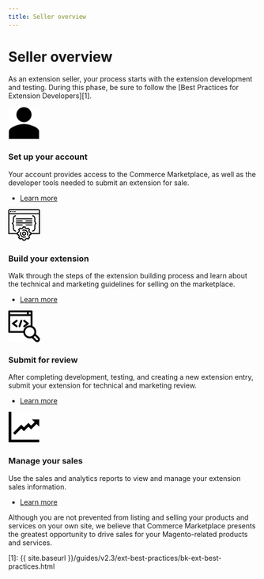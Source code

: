 ```yaml
---
title: Seller overview
---
```


# Seller overview

As an extension seller, your process starts with the extension development and testing. During this phase, be sure to follow the [Best Practices for Extension Developers][1].

<TextBlock slots="image, heading, text, links" width="50%" />

![Set up your account](.././_images/assets/your-account.png)

### Set up your account

Your account provides access to the Commerce Marketplace, as well as the developer tools needed to submit an extension for sale.

* [Learn more](../account-setup/)



<TextBlock slots="image, heading, text, links" width="50%" />

![Build your extension](.././_images/assets/new-extension.png)

### Build your extension

Walk through the steps of the extension building process and learn about the technical and marketing guidelines for selling on the marketplace.

* [Learn more](../extension-create/)



<TextBlock slots="image, heading, text, links" width="50%" />

![Submit for review](.././_images/assets/code-review.png)

### Submit for review

After completing development, testing, and creating a new extension entry, submit your extension for technical and marketing review.

* [Learn more](../submit-for-review/)



<TextBlock slots="image, heading, text, links" width="50%" />

![Manage your sales](.././_images/assets/sales-data.png)

### Manage your sales

Use the sales and analytics reports to view and manage your extension sales information.

* [Learn more](../sales/)


Although you are not prevented from listing and selling your products and services on your own site, we believe that Commerce Marketplace presents the greatest opportunity to drive sales for your Magento-related products and services.

[1]: {{ site.baseurl }}/guides/v2.3/ext-best-practices/bk-ext-best-practices.html